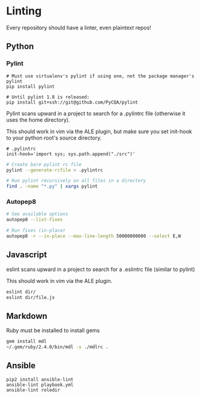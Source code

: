 Linting
=======

Every repository should have a linter, even plaintext repos!

Python
------

### Pylint

```
# Must use virtualenv's pylint if using one, not the package manager's pylint
pip install pylint

# Until pylint 1.8 is released:
pip install git+ssh://git@github.com/PyCQA/pylint
```

Pylint scans upward in a project to search for a .pylintrc file (otherwise it uses the home directory).

This should work in vim via the ALE plugin, but make sure you set init-hook to your python root's source directory.

```
# .pylintrc
init-hook='import sys; sys.path.append("./src")'
```

```bash
# Create bare pylint rc file
pylint --generate-rcfile > .pylintrc

# Run pylint recursively on all files in a directory
find . -name "*.py" | xargs pylint
```


### Autopep8

```bash
# See available options
autopep8 --list-fixes

# Run fixes (in-place)
autopep8 -r --in-place --max-line-length 50000000000 --select E,W
```


Javascript
----------

eslint scans upward in a project to search for a .eslintrc file (similar to pylint)

This should work in vim via the ALE plugin.

```bash
eslint dir/
eslint dir/file.js
```

Markdown
--------

Ruby must be installed to install gems

```bash
gem install mdl
~/.gem/ruby/2.4.0/bin/mdl -s ./mdlrc .
```

Ansible
-------

```
pip2 install ansible-lint
ansible-lint playbook.yml
ansible-lint roledir
```
